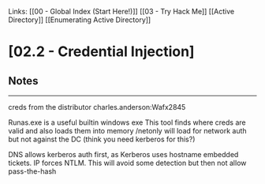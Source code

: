 Links: [[00 - Global Index (Start Here!)]] [[03 - Try Hack Me]] [[Active Directory]] [[Enumerating Active Directory]]

# [02.2 - Credential Injection]
## Notes
---
creds from the distributor
charles.anderson:Wafx2845

Runas.exe is a useful builtin windows exe
This tool finds where creds are valid and also loads them into memory
/netonly will load for network auth but not against the DC (think you need kerberos for this?)

DNS allows kerberos auth first, as Kerberos uses hostname embedded tickets. IP forces NTLM. This will avoid some detection but then not allow pass-the-hash

